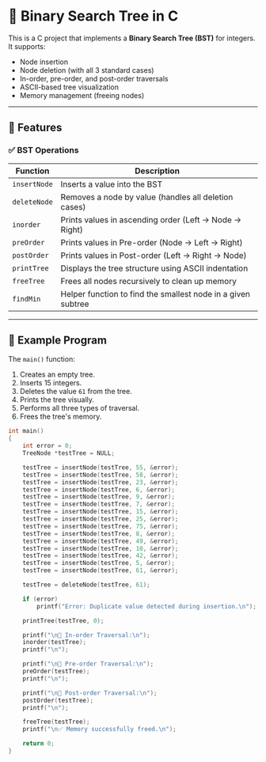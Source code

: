 # 🌳 Binary Search Tree in C

This is a C project that implements a **Binary Search Tree (BST)** for integers. It supports:

- Node insertion
- Node deletion (with all 3 standard cases)
- In-order, pre-order, and post-order traversals
- ASCII-based tree visualization
- Memory management (freeing nodes)

---

## 🧰 Features

### ✅ BST Operations

| Function         | Description                                                       |
| ---------------- | ----------------------------------------------------------------- |
| `insertNode`     | Inserts a value into the BST                                      |
| `deleteNode`     | Removes a node by value (handles all deletion cases)              |
| `inorder`        | Prints values in ascending order (Left → Node → Right)            |
| `preOrder`       | Prints values in Pre-order (Node → Left → Right)                  |
| `postOrder`      | Prints values in Post-order (Left → Right → Node)                 |
| `printTree`      | Displays the tree structure using ASCII indentation               |
| `freeTree`       | Frees all nodes recursively to clean up memory                    |
| `findMin`        | Helper function to find the smallest node in a given subtree      |

---

## 🧪 Example Program

The `main()` function:

1. Creates an empty tree.
2. Inserts 15 integers.
3. Deletes the value `61` from the tree.
4. Prints the tree visually.
5. Performs all three types of traversal.
6. Frees the tree's memory.

```c
int main()
{
    int error = 0;
    TreeNode *testTree = NULL;

    testTree = insertNode(testTree, 55, &error);
    testTree = insertNode(testTree, 58, &error);
    testTree = insertNode(testTree, 23, &error);
    testTree = insertNode(testTree, 6, &error);
    testTree = insertNode(testTree, 9, &error);
    testTree = insertNode(testTree, 7, &error);
    testTree = insertNode(testTree, 15, &error);
    testTree = insertNode(testTree, 25, &error);
    testTree = insertNode(testTree, 75, &error);
    testTree = insertNode(testTree, 8, &error);
    testTree = insertNode(testTree, 49, &error);
    testTree = insertNode(testTree, 10, &error);
    testTree = insertNode(testTree, 42, &error);
    testTree = insertNode(testTree, 5, &error);
    testTree = insertNode(testTree, 61, &error);

    testTree = deleteNode(testTree, 61);

    if (error)
        printf("Error: Duplicate value detected during insertion.\n");

    printTree(testTree, 0);

    printf("\n🧭 In-order Traversal:\n");
    inorder(testTree);
    printf("\n");

    printf("\n🧭 Pre-order Traversal:\n");
    preOrder(testTree);
    printf("\n");

    printf("\n🧭 Post-order Traversal:\n");
    postOrder(testTree);
    printf("\n");

    freeTree(testTree);
    printf("\n✅ Memory successfully freed.\n");

    return 0;
}
